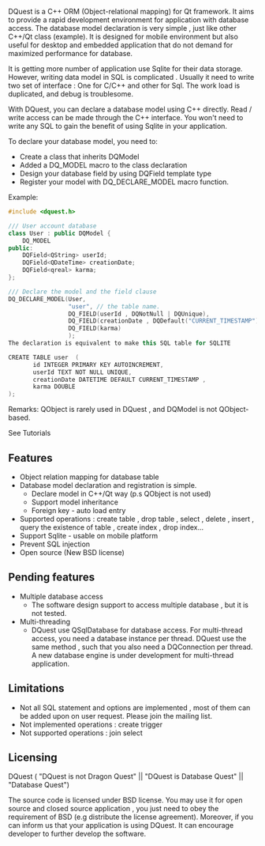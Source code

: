 DQuest is a C++ ORM (Object-relational mapping) for Qt framework. It aims to provide a rapid development environment for application with database access. The database model declaration is very simple , just like other C++/Qt class (example). It is designed for mobile environment but also useful for desktop and embedded application that do not demand for maximized performance for database.

It is getting more number of application use Sqlite for their data storage. However, writing data model in SQL is complicated . Usually it need to write two set of interface : One for C/C++ and other for Sql. The work load is duplicated, and debug is troublesome.

With DQuest, you can declare a database model using C++ directly. Read / write access can be made through the C++ interface. You won't need to write any SQL to gain the benefit of using Sqlite in your application.

To declare your database model, you need to:

 * Create a class that inherits DQModel
 * Added a DQ_MODEL macro to the class declaration
 * Design your database field by using DQField  template type
 * Register your model with DQ_DECLARE_MODEL macro function.

Example:

```c++
#include <dquest.h>

/// User account database
class User : public DQModel {
    DQ_MODEL
public:
    DQField<QString> userId;
    DQField<QDateTime> creationDate;
    DQField<qreal> karma;
};

/// Declare the model and the field clause
DQ_DECLARE_MODEL(User,
                 "user", // the table name.
                 DQ_FIELD(userId , DQNotNull | DQUnique), 
                 DQ_FIELD(creationDate , DQDefault("CURRENT_TIMESTAMP") ), 
                 DQ_FIELD(karma) 
                 );
The declaration is equivalent to make this SQL table for SQLITE

CREATE TABLE user  (
       id INTEGER PRIMARY KEY AUTOINCREMENT,
       userId TEXT NOT NULL UNIQUE,
       creationDate DATETIME DEFAULT CURRENT_TIMESTAMP ,
       karma DOUBLE
);
```

Remarks: QObject is rarely used in DQuest , and DQModel is not QObject-based.

See Tutorials

Features
--------

* Object relation mapping for database table
* Database model declaration and registration is simple.
	* Declare model in C++/Qt way (p.s QObject is not used)
	* Support model inheritance
	* Foreign key - auto load entry
* Supported operations : create table , drop table , select , delete , insert , query the existence of table , create index , drop index...
* Support Sqlite - usable on mobile platform
* Prevent SQL injection
* Open source (New BSD license)

Pending features
----------------

* Multiple database access
	* The software design support to access multiple database , but it is not tested.
* Multi-threading
	* DQuest use QSqlDatabase for database access. For multi-thread access, you need a database instance per thread. DQuest use the same method , such that you also need a DQConnection per thread. A new database engine is under development for multi-thread application.

Limitations
-----------

* Not all SQL statement and options are implemented , most of them can be added upon on user request. Please join the mailing list.
* Not implemented operations : create trigger
* Not supported operations : join select

Licensing
---------

DQuest ( "DQuest is not Dragon Quest" || "DQuest is Database Quest" || "Database Quest")

The source code is licensed under BSD license. You may use it for open source and closed source application , you just need to obey the requirement of BSD (e.g distribute the license agreement). Moreover, if you can inform us that your application is using DQuest. It can encourage developer to further develop the software.
